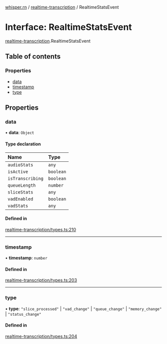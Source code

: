 [whisper.rn](../README.md) / [realtime-transcription](../modules/realtime_transcription.md) / RealtimeStatsEvent

# Interface: RealtimeStatsEvent

[realtime-transcription](../modules/realtime_transcription.md).RealtimeStatsEvent

## Table of contents

### Properties

- [data](realtime_transcription.RealtimeStatsEvent.md#data)
- [timestamp](realtime_transcription.RealtimeStatsEvent.md#timestamp)
- [type](realtime_transcription.RealtimeStatsEvent.md#type)

## Properties

### data

• **data**: `Object`

#### Type declaration

| Name | Type |
| :------ | :------ |
| `audioStats` | `any` |
| `isActive` | `boolean` |
| `isTranscribing` | `boolean` |
| `queueLength` | `number` |
| `sliceStats` | `any` |
| `vadEnabled` | `boolean` |
| `vadStats` | `any` |

#### Defined in

[realtime-transcription/types.ts:210](https://github.com/mybigday/whisper.rn/blob/95a39c1/src/realtime-transcription/types.ts#L210)

___

### timestamp

• **timestamp**: `number`

#### Defined in

[realtime-transcription/types.ts:203](https://github.com/mybigday/whisper.rn/blob/95a39c1/src/realtime-transcription/types.ts#L203)

___

### type

• **type**: ``"slice_processed"`` \| ``"vad_change"`` \| ``"queue_change"`` \| ``"memory_change"`` \| ``"status_change"``

#### Defined in

[realtime-transcription/types.ts:204](https://github.com/mybigday/whisper.rn/blob/95a39c1/src/realtime-transcription/types.ts#L204)
